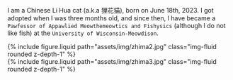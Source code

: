 I am a Chinese Li Hua cat (a.k.a 狸花猫), born on June 18th, 2023. I got adopted when I was three months old, and since then, I have became a `Pawfessor of Appawlied Meowthemeowtics and Fishysics` (although I do not like fish) at the `University of Wisconsin-Meowdison`.

<div class="row">
    <div class="col-sm mt-6 mt-md-0">
        {% include figure.liquid path="assets/img/zhima2.jpg" class="img-fluid rounded z-depth-1" %}
    </div>
    <div class="col-sm mt-6 mt-md-0">
        {% include figure.liquid path="assets/img/zhima3.jpg" class="img-fluid rounded z-depth-1" %}
    </div>
</div>